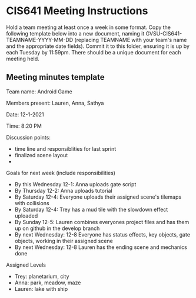 # CIS641 Meeting Instructions

Hold a team meeting at least once a week in some format.  Copy the following template below into a new document, naming it GVSU-CIS641-TEAMNAME-YYYY-MM-DD (replacing TEAMNAME with your team's name and the appropriate date fields).  Commit it to this folder, ensuring it is up by each Tuesday by 11:59pm.  There should be a unique document for each meeting held.

## Meeting minutes template

Team name: Android Game

Members present: Lauren, Anna, Sathya

Date: 12-1-2021

Time: 8:20 PM

Discussion points: 

* time line and responsiblities for last sprint
* finalized scene layout
*

Goals for next week (include responsibilities)

* By this Wednesday 12-1: Anna uploads gate script
* By Thursday 12-2: Anna uploads tutorial
* By Saturday 12-4: Everyone uploads their assigned scene's tilemaps with collisions 
* By Saturday 12-4: Trey has a mud tile with the slowdown effect uploaded
* By Sunday 12-5: Lauren combines everyones project files and has them up on github in the develop branch
* By next Wednesday: 12-8 Everyone has status effects, key objects, gate objects, working in their assigned scene
* By next Wednesday: 12-8 Lauren has the ending scene and mechanics done

Assigned Levels

* Trey: planetarium, city
* Anna: park, meadow, maze
* Lauren: lake with ship
